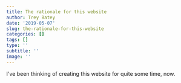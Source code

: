 ```yaml
---
title: The rationale for this website
author: Trey Batey
date: '2019-05-07'
slug: the-rationale-for-this-website
categories: []
tags: []
type: ''
subtitle: ''
image: ''
---
```


I've been thinking of creating this website for quite some time, now.